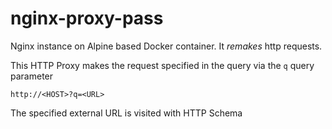 # nginx-proxy-pass
Nginx instance on Alpine based Docker container. It *remakes* http requests.

This HTTP Proxy makes the request specified in the query via the `q` query parameter

```
http://<HOST>?q=<URL>
```

The specified external URL is visited with HTTP Schema